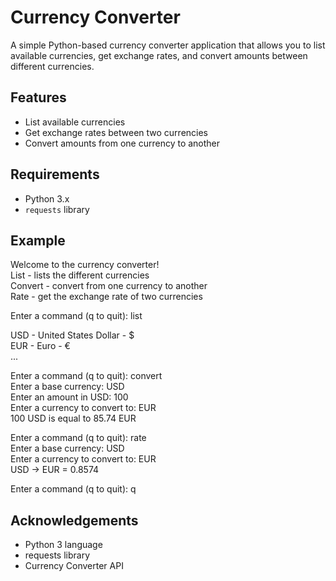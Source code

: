 # Currency Converter

A simple Python-based currency converter application that allows you to list available currencies, get exchange rates, and convert amounts between different currencies.

## Features

- List available currencies
- Get exchange rates between two currencies
- Convert amounts from one currency to another

## Requirements

- Python 3.x
- `requests` library

## Example

Welcome to the currency converter!   
List - lists the different currencies       
Convert - convert from one currency to another   
Rate - get the exchange rate of two currencies    

Enter a command (q to quit): list  

USD - United States Dollar - $  
EUR - Euro - €  
...  
  
Enter a command (q to quit): convert  
Enter a base currency: USD  
Enter an amount in USD: 100  
Enter a currency to convert to: EUR  
100 USD is equal to 85.74 EUR  

Enter a command (q to quit): rate  
Enter a base currency: USD  
Enter a currency to convert to: EUR  
USD -> EUR = 0.8574  

Enter a command (q to quit): q

## Acknowledgements
  
- Python 3 language
- requests library
- Currency Converter API
